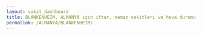 ```yaml
---
layout: vakit_dashboard
title: BLANKENHEIM, ALMANYA için iftar, namaz vakitleri ve hava durumu - ilçe/eyalet seç
permalink: /ALMANYA/BLANKENHEIM/
---
```


<script type="text/javascript">
  var GLOBAL_COUNTRY = 'ALMANYA';
  var GLOBAL_CITY = 'BLANKENHEIM';
  var GLOBAL_STATE = '';
  var lat = 72;
  var lon = 21;
</script>
